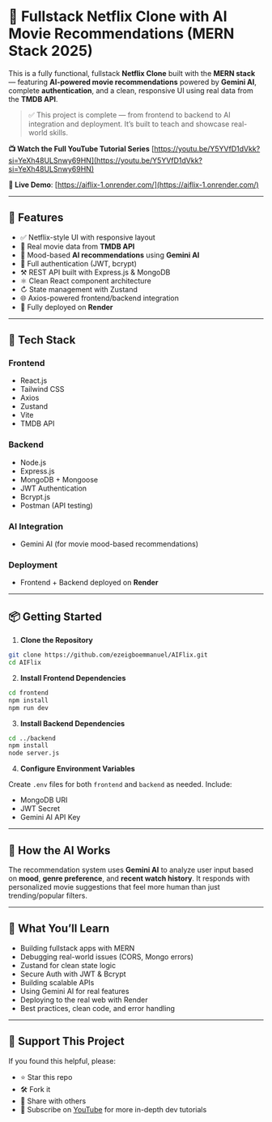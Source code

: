 # 🎨 Fullstack Netflix Clone with AI Movie Recommendations (MERN Stack 2025)

This is a fully functional, fullstack **Netflix Clone** built with the **MERN stack** — featuring **AI-powered movie recommendations** powered by **Gemini AI**, complete **authentication**, and a clean, responsive UI using real data from the **TMDB API**.

> ✅ This project is complete — from frontend to backend to AI integration and deployment. It’s built to teach and showcase real-world skills.

**📺 Watch the Full YouTube Tutorial Series**
[https://youtu.be/Y5YVfD1dVkk?si=YeXh48ULSnwy69HN](https://youtu.be/Y5YVfD1dVkk?si=YeXh48ULSnwy69HN)

**📆 Live Demo**: [https://aiflix-1.onrender.com/](https://aiflix-1.onrender.com/)

---

## 🚀 Features

* ✅ Netflix-style UI with responsive layout
* 🎨 Real movie data from **TMDB API**
* 🧠 Mood-based **AI recommendations** using **Gemini AI**
* 🔐 Full authentication (JWT, bcrypt)
* ⚒️ REST API built with Express.js & MongoDB
* ⚛️ Clean React component architecture
* ↻ State management with Zustand
* 🌐 Axios-powered frontend/backend integration
* 🚀 Fully deployed on **Render**

---

## 🧰 Tech Stack

### Frontend

* React.js
* Tailwind CSS
* Axios
* Zustand
* Vite
* TMDB API

### Backend

* Node.js
* Express.js
* MongoDB + Mongoose
* JWT Authentication
* Bcrypt.js
* Postman (API testing)

### AI Integration

* Gemini AI (for movie mood-based recommendations)

### Deployment

* Frontend + Backend deployed on **Render**

---

## 📦 Getting Started

1. **Clone the Repository**

```bash
git clone https://github.com/ezeigboemmanuel/AIFlix.git
cd AIFlix
```

2. **Install Frontend Dependencies**

```bash
cd frontend
npm install
npm run dev
```

3. **Install Backend Dependencies**

```bash
cd ../backend
npm install
node server.js
```

4. **Configure Environment Variables**

Create `.env` files for both `frontend` and `backend` as needed. Include:

* MongoDB URI
* JWT Secret
* Gemini AI API Key

---

## 👀 How the AI Works

The recommendation system uses **Gemini AI** to analyze user input based on **mood**, **genre preference**, and **recent watch history**. It responds with personalized movie suggestions that feel more human than just trending/popular filters.

---

## 📙 What You’ll Learn

* Building fullstack apps with MERN
* Debugging real-world issues (CORS, Mongo errors)
* Zustand for clean state logic
* Secure Auth with JWT & Bcrypt
* Building scalable APIs
* Using Gemini AI for real features
* Deploying to the real web with Render
* Best practices, clean code, and error handling

---

## 🙌 Support This Project

If you found this helpful, please:

* ⭐️ Star this repo
* 🛠️ Fork it
* 📣 Share with others
* 🧠 Subscribe on [YouTube](https://www.youtube.com/@emmanuelezeigbo659) for more in-depth dev tutorials

